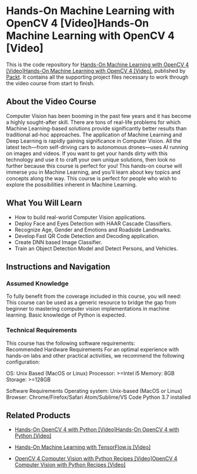 # Hands-On Machine Learning with OpenCV 4 [Video]Hands-On Machine Learning with OpenCV 4 [Video]
This is the code repository for [Hands-On Machine Learning with OpenCV 4 [Video]Hands-On Machine Learning with OpenCV 4 [Video]](https://www.packtpub.com/big-data-and-business-intelligence/hands-machine-learning-opencv-4-video?utm_source=github&utm_medium=repository&utm_campaign=9781838553883), published by [Packt](https://www.packtpub.com/?utm_source=github). It contains all the supporting project files necessary to work through the video course from start to finish.
## About the Video Course
Computer Vision has been booming in the past few years and it has become a highly sought-after skill. There are tons of real-life problems for which Machine Learning-based solutions provide significantly better results than traditional ad-hoc approaches. The application of Machine Learning and Deep Learning is rapidly gaining significance in Computer Vision. 
All the latest tech—from self-driving cars to autonomous drones—uses AI running on images and videos. If you want to get your hands dirty with this technology and use it to craft your own unique solutions, then look no further because this course is perfect for you! 
This hands-on course will immerse you in Machine Learning, and you'll learn about key topics and concepts along the way. This course is perfect for people who wish to explore the possibilities inherent in Machine Learning.

<H2>What You Will Learn</H2>
<DIV class=book-info-will-learn-text>
<UL>
<LI>How to build real-world Computer Vision applications. 
<LI>Deploy Face and Eyes Detection with HAAR Cascade Classifiers. 
<LI>Recognize Age, Gender and Emotions and Roadside Landmarks. 
<LI>Develop Fast QR Code Detection and Decoding application. 
<LI>Create DNN based Image Classifier. 
<LI>Train an Object Detection Model and Detect Persons, and Vehicles. </LI></UL></DIV>

## Instructions and Navigation
### Assumed Knowledge
To fully benefit from the coverage included in this course, you will need:<br/>
This course can be used as a generic resource to bridge the gap from beginner to mastering computer vision implementations in machine learning.
Basic knowledge of Python is expected.
### Technical Requirements
This course has the following software requirements:<br/>
Recommended Hardware Requirements
For an optimal experience with hands-on labs and other practical activities, we recommend the following configuration:


OS: Unix Based (MacOS or Linux)
Processor: >=Intel i5
Memory: 8GB
Storage: >=128GB


Software Requirements
Operating system: Unix-based (MacOS or Linux)
Browser: Chrome/Firefox/Safari
Atom/Sublime/VS Code
Python 3.7 installed

## Related Products
* [Hands-On OpenCV 4 with Python [Video]Hands-On OpenCV 4 with Python [Video]](https://www.packtpub.com/big-data-and-business-intelligence/hands-opencv-4-python-video?utm_source=github&utm_medium=repository&utm_campaign=9781789618464)

* [Hands-On Machine Learning with TensorFlow.js [Video]](https://www.packtpub.com/application-development/hands-machine-learning-tensorflowjs-video?utm_source=github&utm_medium=repository&utm_campaign=9781789613155)

* [OpenCV 4 Computer Vision with Python Recipes [Video]OpenCV 4 Computer Vision with Python Recipes [Video]](https://www.packtpub.com/application-development/opencv-4-computer-vision-python-recipes-video?utm_source=github&utm_medium=repository&utm_campaign=9781789950816)

